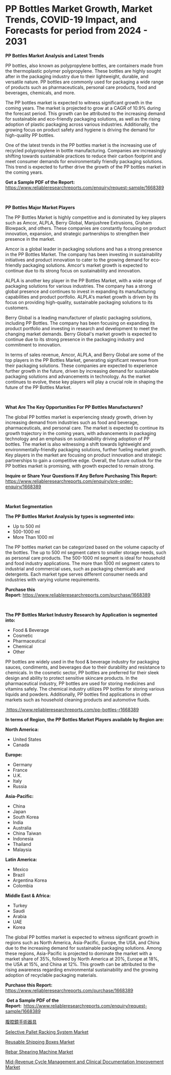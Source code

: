 <p><h1>PP Bottles Market Growth, Market Trends, COVID-19 Impact, and Forecasts for period from 2024 - 2031</h1></p><p><strong>PP Bottles Market Analysis and Latest Trends</strong></p>
<p><p>PP bottles, also known as polypropylene bottles, are containers made from the thermoplastic polymer polypropylene. These bottles are highly sought after in the packaging industry due to their lightweight, durable, and versatile nature. PP bottles are commonly used for packaging a wide range of products such as pharmaceuticals, personal care products, food and beverages, chemicals, and more.</p><p>The PP bottles market is expected to witness significant growth in the coming years. The market is projected to grow at a CAGR of 10.9% during the forecast period. This growth can be attributed to the increasing demand for sustainable and eco-friendly packaging solutions, as well as the rising adoption of plastic packaging across various industries. Additionally, the growing focus on product safety and hygiene is driving the demand for high-quality PP bottles.</p><p>One of the latest trends in the PP bottles market is the increasing use of recycled polypropylene in bottle manufacturing. Companies are increasingly shifting towards sustainable practices to reduce their carbon footprint and meet consumer demands for environmentally friendly packaging solutions. This trend is expected to further drive the growth of the PP bottles market in the coming years.</p></p>
<p><strong>Get a Sample PDF of the Report:&nbsp;</strong> <a href="https://www.reliableresearchreports.com/enquiry/request-sample/1668389">https://www.reliableresearchreports.com/enquiry/request-sample/1668389</a></p>
<p>&nbsp;</p>
<p><strong>PP Bottles Major Market Players</strong></p>
<p><p>The PP Bottles Market is highly competitive and is dominated by key players such as Amcor, ALPLA, Berry Global, Manjushree Extrusions, Graham Blowpack, and others. These companies are constantly focusing on product innovation, expansion, and strategic partnerships to strengthen their presence in the market.</p><p>Amcor is a global leader in packaging solutions and has a strong presence in the PP Bottles Market. The company has been investing in sustainability initiatives and product innovation to cater to the growing demand for eco-friendly packaging solutions. Amcor's market growth is expected to continue due to its strong focus on sustainability and innovation.</p><p>ALPLA is another key player in the PP Bottles Market, with a wide range of packaging solutions for various industries. The company has a strong global presence and continues to invest in expanding its manufacturing capabilities and product portfolio. ALPLA's market growth is driven by its focus on providing high-quality, sustainable packaging solutions to its customers.</p><p>Berry Global is a leading manufacturer of plastic packaging solutions, including PP Bottles. The company has been focusing on expanding its product portfolio and investing in research and development to meet the changing market demands. Berry Global's market growth is expected to continue due to its strong presence in the packaging industry and commitment to innovation.</p><p>In terms of sales revenue, Amcor, ALPLA, and Berry Global are some of the top players in the PP Bottles Market, generating significant revenue from their packaging solutions. These companies are expected to experience further growth in the future, driven by increasing demand for sustainable packaging solutions and advancements in technology. As the market continues to evolve, these key players will play a crucial role in shaping the future of the PP Bottles Market.</p></p>
<p>&nbsp;</p>
<p><strong>What Are The Key Opportunities For PP Bottles Manufacturers?</strong></p>
<p><p>The global PP bottles market is experiencing steady growth, driven by increasing demand from industries such as food and beverage, pharmaceuticals, and personal care. The market is expected to continue its growth trajectory in the coming years, with advancements in packaging technology and an emphasis on sustainability driving adoption of PP bottles. The market is also witnessing a shift towards lightweight and environmentally-friendly packaging solutions, further fueling market growth. Key players in the market are focusing on product innovation and strategic partnerships to gain a competitive edge. Overall, the future outlook for the PP bottles market is promising, with growth expected to remain strong.</p></p>
<p><strong>Inquire or Share Your Questions If Any Before Purchasing This Report:</strong> <a href="https://www.reliableresearchreports.com/enquiry/pre-order-enquiry/1668389">https://www.reliableresearchreports.com/enquiry/pre-order-enquiry/1668389</a></p>
<p>&nbsp;</p>
<p><strong>Market Segmentation</strong></p>
<p><strong>The PP Bottles Market Analysis by types is segmented into:</strong></p>
<p><ul><li>Up to 500 ml</li><li>500-1000 ml</li><li>More Than 1000 ml</li></ul></p>
<p><p>The PP bottles market can be categorized based on the volume capacity of the bottles. The up to 500 ml segment caters to smaller storage needs, such as personal care products. The 500-1000 ml segment is ideal for household and food industry applications. The more than 1000 ml segment caters to industrial and commercial uses, such as packaging chemicals and detergents. Each market type serves different consumer needs and industries with varying volume requirements.</p></p>
<p><strong>Purchase this Report:&nbsp;</strong><a href="https://www.reliableresearchreports.com/purchase/1668389">https://www.reliableresearchreports.com/purchase/1668389</a></p>
<p>&nbsp;</p>
<p><strong>The PP Bottles Market Industry Research by Application is segmented into:</strong></p>
<p><ul><li>Food & Beverage</li><li>Cosmetic</li><li>Pharmaceutical</li><li>Chemical</li><li>Other</li></ul></p>
<p><p>PP bottles are widely used in the food & beverage industry for packaging sauces, condiments, and beverages due to their durability and resistance to chemicals. In the cosmetic sector, PP bottles are preferred for their sleek design and ability to protect sensitive skincare products. In the pharmaceutical industry, PP bottles are used for storing medicines and vitamins safely. The chemical industry utilizes PP bottles for storing various liquids and powders. Additionally, PP bottles find applications in other markets such as household cleaning products and automotive fluids.</p></p>
<p><a href="https://www.reliableresearchreports.com/pp-bottles-r1668389">&nbsp;https://www.reliableresearchreports.com/pp-bottles-r1668389</a></p>
<p><strong>In terms of Region, the PP Bottles Market Players available by Region are:</strong></p>
<p>
    <p> <strong> North America: </strong>
        <ul>
            <li>United States</li>
            <li>Canada</li>
        </ul>
        </p> 
    <p> <strong> Europe: </strong>
        <ul>
            <li>Germany</li>
            <li>France</li>
            <li>U.K.</li>
            <li>Italy</li>
            <li>Russia</li>
        </ul>
        </p> 
    <p> <strong> Asia-Pacific: </strong>
        <ul>
            <li>China</li>
            <li>Japan</li>
            <li>South Korea</li>
            <li>India</li>
            <li>Australia</li>
            <li>China Taiwan</li>
            <li>Indonesia</li>
            <li>Thailand</li>
            <li>Malaysia</li>
        </ul>
        </p> 
    <p> <strong> Latin America: </strong>
        <ul>
            <li>Mexico</li>
            <li>Brazil</li>
            <li>Argentina Korea</li>
            <li>Colombia</li>
        </ul>
        </p> 
    <p> <strong> Middle East & Africa: </strong>
        <ul>
            <li>Turkey</li>
            <li>Saudi</li>
            <li>Arabia</li>
            <li>UAE</li>
            <li>Korea</li>
        </ul>
    </p>
    </p>
<p><p>The global PP bottles market is expected to witness significant growth in regions such as North America, Asia-Pacific, Europe, the USA, and China due to the increasing demand for sustainable packaging solutions. Among these regions, Asia-Pacific is projected to dominate the market with a market share of 35%, followed by North America at 20%, Europe at 18%, the USA at 15%, and China at 12%. This growth can be attributed to the rising awareness regarding environmental sustainability and the growing adoption of recyclable packaging materials.</p></p>
<p><strong>Purchase this Report: </strong><a href="https://www.reliableresearchreports.com/purchase/1668389">https://www.reliableresearchreports.com/purchase/1668389</a></p>
<p>&nbsp;<strong>Get a Sample PDF of the Report:&nbsp;&nbsp;</strong><a href="https://www.reliableresearchreports.com/enquiry/request-sample/1668389">https://www.reliableresearchreports.com/enquiry/request-sample/1668389</a></p>
<p><strong></strong></p>
<p><p><a href="https://github.com/EstaSprer20231/Market-Research-Report-List-1/blob/main/877064557714.md">腹腔鏡手術器具</a></p><p><a href="https://www.linkedin.com/pulse/selective-pallet-racking-system-market-key-successful-business-bvywc">Selective Pallet Racking System Market</a></p><p><a href="https://github.com/Angelnienowdseej3e45z3p8c/Market-Research-Report-List-2/blob/main/reusable-shipping-boxes-market.md">Reusable Shipping Boxes Market</a></p><p><a href="https://www.linkedin.com/pulse/rebar-shearing-machine-market-report-reveals-latest-trends-mvtpc">Rebar Shearing Machine Market</a></p><p><a href="https://medium.com/@caroline.hamilton5656/mid-revenue-cycle-management-and-clinical-documentation-improvement-market-report-reveals-the-eb766f87df79">Mid-Revenue Cycle Management and Clinical Documentation Improvement Market</a></p></p>